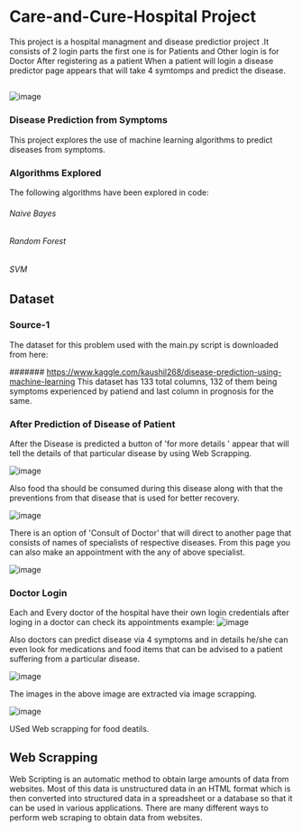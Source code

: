 # Care-and-Cure-Hospital Project
This project is a hospital managment and disease predictior project .It consists of 2 login parts the first one is for Patients and Other login is for Doctor
After registering as a patient When a patient will login a disease predictor page appears that will take 4 symtomps and predict the disease.
##
![image](https://user-images.githubusercontent.com/55012463/120025811-dcb72f80-c00e-11eb-896a-4f5f6db1a020.png)

### Disease Prediction from Symptoms
This project explores the use of machine learning algorithms to predict diseases from symptoms.

### Algorithms Explored
The following algorithms have been explored in code:
###### Naive Bayes
###### Random Forest
###### SVM

## Dataset
### Source-1
The dataset for this problem used with the main.py script is downloaded from here:

####### https://www.kaggle.com/kaushil268/disease-prediction-using-machine-learning
This dataset has 133 total columns, 132 of them being symptoms experienced by patiend and last column in prognosis for the same.
### After Prediction of Disease of Patient 
After the Disease is predicted a button of  'for more details ' appear that will tell the details of that particular disease by using Web Scrapping.


![image](https://user-images.githubusercontent.com/55012463/120025349-2b17fe80-c00e-11eb-8725-cdcf6615c72c.png)

Also food tha  should be consumed  during this disease along with that the preventions from that disease that is used for better recovery. 


![image](https://user-images.githubusercontent.com/55012463/120025392-3cf9a180-c00e-11eb-9acc-612a287b9d1f.png)

There is an option of 'Consult of Doctor' that will direct to another page that consists of names of specialists of respective diseases. From this page you can also make an appointment with the any of above specialist.


![image](https://user-images.githubusercontent.com/55012463/120025439-4daa1780-c00e-11eb-8eaf-9187bd7c5222.png)

 ### Doctor Login
 Each and Every doctor of the hospital have their own login credentials after loging in a doctor can check its appointments example:
 ![image](https://user-images.githubusercontent.com/55012463/120026505-cf4e7500-c00f-11eb-938a-ab2a5815811b.png)

Also doctors can predict disease via 4 symptoms and in details he/she can even look for medications and food items that can be advised to a patient suffering from a particular disease.

![image](https://user-images.githubusercontent.com/55012463/120026956-6f0c0300-c010-11eb-8255-d02b86867fc8.png)
 
 The images in the above image are extracted via image scrapping. 

![image](https://user-images.githubusercontent.com/55012463/120026988-7501e400-c010-11eb-8ddf-386bb6d8c89b.png)

USed Web scrapping for food deatils.

## Web Scrapping
Web Scripting is an automatic method to obtain large amounts of data from websites. Most of this data is unstructured data in an HTML format which is then converted into structured data in a spreadsheet or a database so that it can be used in various applications. There are many different ways to perform web scraping to obtain data from websites.
